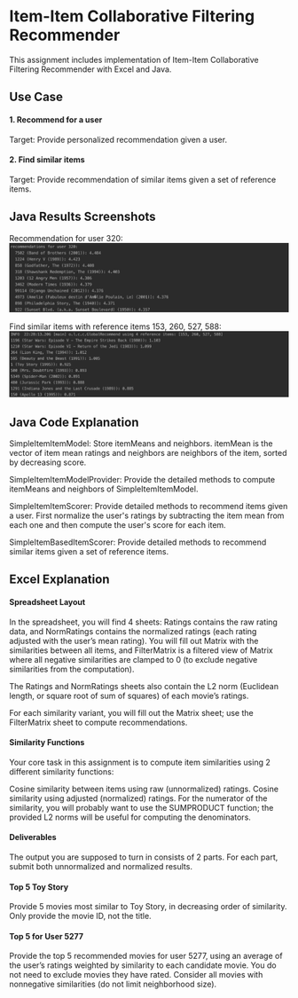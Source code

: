 # Item-Item Collaborative Filtering Recommender 

This assignment includes implementation of Item-Item Collaborative Filtering Recommender with Excel and Java.

## Use Case

#### 1. Recommend for a user

Target: Provide personalized recommendation given a user.

#### 2. Find similar items

Target: Provide recommendation of similar items given a set of reference items.

## Java Results Screenshots

Recommendation for user 320:
![](screenshots/ii-recommend.png)

Find similar items with reference items 153, 260, 527, 588:
![](screenshots/findSim.png)

## Java Code Explanation

SimpleItemItemModel: Store itemMeans and neighbors. itemMean is the vector of item mean ratings and neighbors are neighbors of the item, sorted by decreasing score.

SimpleItemItemModelProvider: Provide the detailed methods to compute itemMeans and neighbors of SimpleItemItemModel.

SimpleItemItemScorer: Provide detailed methods to recommend items given a user. First normalize the user's ratings by subtracting the item mean from each one and then compute the user's score for each item.

SimpleItemBasedItemScorer: Provide detailed methods to recommend similar items given a set of reference items.

## Excel Explanation

#### Spreadsheet Layout
In the spreadsheet, you will find 4 sheets: Ratings contains the raw rating data, and NormRatings contains the normalized ratings (each rating adjusted with the user’s mean rating). You will fill out Matrix with the similarities between all items, and FilterMatrix is a filtered view of Matrix where all negative similarities are clamped to 0 (to exclude negative similarities from the computation).

The Ratings and NormRatings sheets also contain the L2 norm (Euclidean length, or square root of sum of squares) of each movie’s ratings.

For each similarity variant, you will fill out the Matrix sheet; use the FilterMatrix sheet to compute recommendations.

#### Similarity Functions
Your core task in this assignment is to compute item similarities using 2 different similarity functions:

Cosine similarity between items using raw (unnormalized) ratings.
Cosine similarity using adjusted (normalized) ratings.
For the numerator of the similarity, you will probably want to use the SUMPRODUCT function; the provided L2 norms will be useful for computing the denominators.

#### Deliverables
The output you are supposed to turn in consists of 2 parts. For each part, submit both unnormalized and normalized results.

#### Top 5 Toy Story
Provide 5 movies most similar to Toy Story, in decreasing order of similarity. Only provide the movie ID, not the title.

#### Top 5 for User 5277
Provide the top 5 recommended movies for user 5277, using an average of the user’s ratings weighted by similarity to each candidate movie. You do not need to exclude movies they have rated. Consider all movies with nonnegative similarities (do not limit neighborhood size).
